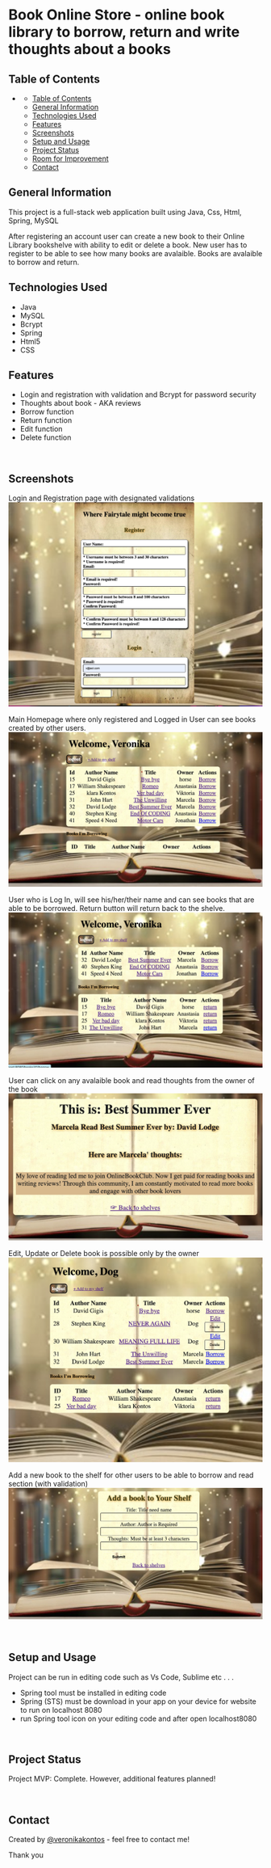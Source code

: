 # Book Online Store - online book library to borrow, return and write thoughts about a books

## Table of Contents
- 
  - [Table of Contents](#table-of-contents)
  - [General Information](#general-information)
  - [Technologies Used](#technologies-used)
  - [Features](#features)
  - [Screenshots](#screenshots)
  - [Setup and Usage](#setup-and-usage)
  - [Project Status](#project-status)
  - [Room for Improvement](#room-for-improvement)
  - [Contact](#contact)

## General Information
This project is a full-stack web application built using Java, Css, Html, Spring, MySQL

After registering an account user can create a new book to their Online Library bookshelve with ability to edit or delete a book.
New user has to register to be able to see how many books are avalaible.
Books are avalaible to borrow and return.
<br>

## Technologies Used
- Java
- MySQL 
- Bcrypt
- Spring
- Html5
- CSS


## Features
- Login and registration with validation and Bcrypt for password security
- Thoughts about book - AKA reviews 
- Borrow function
- Return function
- Edit function
- Delete function

<br>

## Screenshots
Login and Registration page with designated validations 
![Login and Registration](./src/main/resources/static/images/screenshots/LOGREG.png)

Main Homepage where only registered and Logged in User can see books created by other users. 
![All books](./src/main/resources/static/images/screenshots/welcome.png)


User who is Log In, will see his/her/their name and can see books that are able to be borrowed. 
Return button will return back to the shelve.
![Return borrow](./src/main/resources/static/images/screenshots/borrowreturn.png)


User can click on any avalaible book and read thoughts from the owner of the book
![Show book](./src/main/resources/static/images/screenshots/show%20book.png)

Edit, Update or Delete book is possible only by the owner
![Edit/Update Profile](./src/main/resources/static/images/screenshots/edit-update.png)

Add a new book to the shelf for other users to be able to borrow and read section (with validation)
![Add a book](./src/main/resources/static/images/screenshots/addbook.png)


<br>

## Setup and Usage
Project can be run in editing code such as Vs Code, Sublime etc . . . 
  - Spring tool must be installed in editing code
  - Spring (STS) must be download in your app on your device for website to run on localhost 8080
  - run Spring tool icon on your editing code and after open localhost8080

<br>

## Project Status
Project MVP: Complete. However, additional features planned!

<br>

## Contact
Created by [@veronikakontos](https://www.linkedin.com/in/veronika-kontogiannopoulos/) - feel free to contact me!

Thank you
